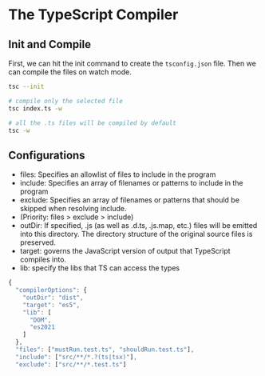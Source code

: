 # The TypeScript Compiler

## Init and Compile

First, we can hit the init command to create the `tsconfig.json` file. Then we can compile the files on watch mode.

```bash
tsc --init

# compile only the selected file
tsc index.ts -w

# all the .ts files will be compiled by default
tsc -w
```

## Configurations

- files: Specifies an allowlist of files to include in the program
- include: Specifies an array of filenames or patterns to include in the program
- exclude: Specifies an array of filenames or patterns that should be skipped when resolving include.
- (Priority: files > exclude > include)
- outDir: If specified, .js (as well as .d.ts, .js.map, etc.) files will be emitted into this directory. The directory structure of the original source files is preserved.
- target: governs the JavaScript version of output that TypeScript compiles into.
- lib: specify the libs that TS can access the types

```ts
{
  "compilerOptions": {
    "outDir": "dist",
    "target": "es5",
    "lib": [
      "DOM",
      "es2021
    ]
  },
  "files": ["mustRun.test.ts", "shouldRun.test.ts"],
  "include": ["src/**/*.?(ts|tsx)"],
  "exclude": ["src/**/*.test.ts"]
```
